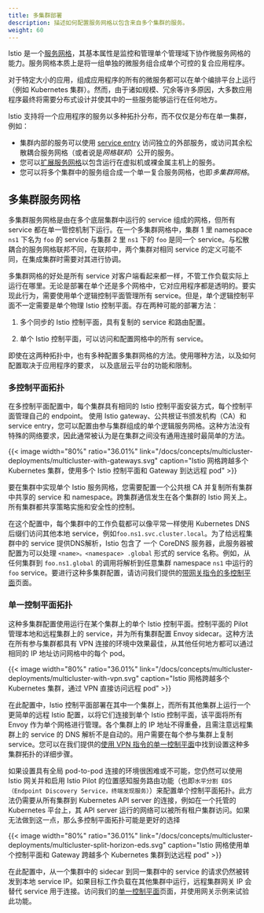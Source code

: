 ```yaml
---
title: 多集群部署
description: 描述如何配置服务网格以包含来自多个集群的服务。
weight: 60
---
```


Istio 是一个[服务网格](/zh/docs/concepts/what-is-istio/#什么是服务网格)，其基本属性是监控和管理单个管理域下协作微服务网格的能力。服务网格本质上是将一组单独的微服务组合成单个可控的复合应用程序。

对于特定大小的应用，组成应用程序的所有的微服务都可以在单个编排平台上运行（例如 Kubernetes 集群）。然而，由于诸如规模、冗余等许多原因，大多数应用程序最终将需要分布式设计并使其中的一些服务能够运行在任何地方。

Istio 支持将一个应用程序的服务以多种拓扑分布，而不仅仅是分布在单一集群，例如：

* 集群内部的服务可以使用 [service entry](/zh/docs/concepts/traffic-management/#service-entry) 访问独立的外部服务，或访问其余松散耦合服务网格（或者说是*网格联邦*）公开的服务。
* 您可以[扩展服务网格](/zh/docs/setup/kubernetes/additional-setup/mesh-expansion/)以包含运行在虚拟机或裸金属主机上的服务。
* 您可以将多个集群中的服务组合成一个单一复合服务网格，也即*多集群网格*。

## 多集群服务网格

多集群服务网格是由在多个底层集群中运行的 service 组成的网格，但所有 service 都在单一管控机制下运行。在一个多集群网格中，集群 1 里 namespace `ns1` 下名为 `foo` 的 service 与集群 2 里 `ns1` 下的 `foo` 是同一个 service。与松散耦合的服务网格联邦不同，在联邦中，两个集群对相同 service 的定义可能不同，在集成集群时需要对其进行协调。

多集群网格的好处是所有 service 对客户端看起来都一样，不管工作负载实际上运行在哪里。无论是部署在单个还是多个网格中，它对应用程序都是透明的。要实现此行为，需要使用单个逻辑控制平面管理所有 service。但是，单个逻辑控制平面不一定需要是单个物理 Istio 控制平面。存在两种可能的部署方法：

1. 多个同步的 Istio 控制平面，具有复制的 service 和路由配置。

1. 单个 Istio 控制平面，可以访问和配置网格中的所有 service。

即使在这两种拓扑中，也有多种配置多集群网格的方法。使用哪种方法，以及如何配置取决于应用程序的要求，
以及底层云平台的功能和限制。

### 多控制平面拓扑

在多控制平面配置中，每个集群具有相同的 Istio 控制平面安装方式，每个控制平面管理自己的 endpoint。
使用 Istio gateway、公共根证书颁发机构（CA）和 service entry，您可以配置由参与集群组成的单个逻辑服务网格。这种方法没有特殊的网络要求，因此通常被认为是在集群之间没有通用连接时最简单的方法。

{{< image width="80%" ratio="36.01%"
    link="/docs/concepts/multicluster-deployments/multicluster-with-gateways.svg"
    caption="Istio 网格跨越多个 Kubernetes 集群，使用多个 Istio 控制平面和 Gateway 到达远程 pod"
    >}}

要在集群中实现单个 Istio 服务网格，您需要配置一个公共根 CA 并复制所有集群中共享的 service 和 namespace。跨集群通信发生在各个集群的 Istio 网关上。所有集群都共享策略实施和安全性的控制。

在这个配置中，每个集群中的工作负载都可以像平常一样使用 Kubernetes DNS 后缀们访问其他本地 service，例如`foo.ns1.svc.cluster.local`。为了给远程集群中的 service 提供DNS解析，Istio 包含了 一个 CoreDNS 服务器，此服务器被配置为可以处理 `<name>。<namespace> .global` 形式的 service 名称。例如，从任何集群到 `foo.ns1.global` 的调用将解析到任意集群 namespace `ns1` 中运行的 `foo` service。要进行这种多集群配置，请访问我们提供的[带网关指令的多控制平面](/zh/docs/setup/kubernetes/multicluster/gateways/)页面。

### 单一控制平面拓扑

这种多集群配置使用运行在某个集群上的单个 Istio 控制平面。控制平面的 Pilot 管理本地和远程集群上的 service，并为所有集群配置 Envoy sidecar。这种方法在所有参与集群都具有 VPN 连接的环境中效果最佳，从其他任何地方都可以通过相同的 IP 地址访问网格中的每个 pod。

{{< image width="80%" ratio="36.01%"
    link="/docs/concepts/multicluster-deployments/multicluster-with-vpn.svg"
    caption="Istio 网格跨越多个 Kubernetes 集群，通过 VPN 直接访问远程 pod"
    >}}

在此配置中，Istio 控制平面部署在其中一个集群上，而所有其他集群上运行一个更简单的远程 Istio 配置，以将它们连接到单个 Istio 控制平面，该平面将所有 Envoy 作为单个网格进行管理。各个集群上的 IP 地址不得重叠，且需注意远程集群上的 service 的 DNS 解析不是自动的。用户需要在每个参与集群上复制 service。您可以在我们提供的[使用 VPN 指令的单一控制平面](/zh/docs/setup/kubernetes/multicluster/vpn/)中找到设置这种多集群拓扑的详细步骤。

如果设置具有全局 pod-to-pod 连接的环境很困难或不可能，您仍然可以使用 Istio 网关并和启用 Istio Pilot 的位置感知服务路由功能（也即`水平分割 EDS（Endpoint Discovery Service，终端发现服务）`）来配置单个控制平面拓扑。此方法仍需要从所有集群到 Kubernetes API server 的连接，例如在一个托管的 Kubernetes 平台上，其 API server 运行的网络可以被所有租户集群访问。如果无法做到这一点，那么多控制平面拓扑可能是更好的选择

{{< image width="80%" ratio="36.01%"
    link="/docs/concepts/multicluster-deployments/multicluster-split-horizon-eds.svg"
    caption="Istio 网格使用单个控制平面和 Gateway 跨越多个 Kubernetes 集群到达远程 pod"
    >}}

在此配置中，从一个集群中的 sidecar 到同一集群中的 service 的请求仍然被转发到本地 service IP。如果目标工作负载在其他集群中运行，远程集群网关 IP 会替代 service 用于连接。访问我们的[单一控制平面](/zh/docs/examples/multicluster/split-horizon-eds/)页面，并使用网关示例来试验此功能。

